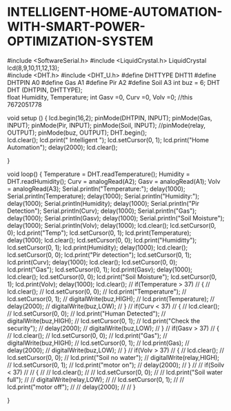 # INTELLIGENT-HOME-AUTOMATION-WITH-SMART-POWER-OPTIMIZATION-SYSTEM
#include <SoftwareSerial.h>
#include <LiquidCrystal.h>
LiquidCrystal lcd(8,9,10,11,12,13);  
#include <DHT.h>
#include <DHT_U.h>
#define DHTTYPE DHT11
#define DHTPIN  A0
#define Gas A1
#define Pir A2
#define Soil A3 
int buz = 6;
DHT DHT (DHTPIN, DHTTYPE);   
float Humidity, Temperature;
int Gasv =0, Curv =0, Volv =0; //this 7672051778

void setup ()
{
  lcd.begin(16,2); 
  pinMode(DHTPIN, INPUT);
  pinMode(Gas, INPUT);
  pinMode(Pir, INPUT);
  pinMode(Soil, INPUT);
  //pinMode(relay, OUTPUT);
  pinMode(buz, OUTPUT);
  DHT.begin();    
  lcd.clear();
  lcd.print("  Intelligent ");
  lcd.setCursor(0, 1);
  lcd.print("Home Automation");
  delay(2000);
  lcd.clear();
   
}

void loop()
{
  Temperature = DHT.readTemperature(); 
  Humidity = DHT.readHumidity(); 
  Curv = analogRead(A2);
  Gasv = analogRead(A1);
  Volv = analogRead(A3);
  Serial.println("Temperature:");
  delay(1000);
  Serial.println(Temperature);
  delay(1000);
  Serial.println("Humidity:");
  delay(1000);
  Serial.println(Humidity);
  delay(1000);
  Serial.println("Pir Detection");
  Serial.println(Curv);
  delay(1000);
  Serial.println("Gas");
  delay(1000);
  Serial.println(Gasv);
  delay(1000);
  Serial.println("Soil Moisture");
  delay(1000);
  Serial.println(Volv);
  delay(1000);
  lcd.clear();
  lcd.setCursor(0, 0);
  lcd.print("Temp");
  lcd.setCursor(0, 1);
  lcd.print(Temperature);
  delay(1000);
  lcd.clear();
  lcd.setCursor(0, 0);
  lcd.print("Humiditty");
  lcd.setCursor(0, 1);
  lcd.print(Humidity);
  delay(1000);
  lcd.clear();
  lcd.setCursor(0, 0);
  lcd.print("Pir detection");
  lcd.setCursor(0, 1);
  lcd.print(Curv);
  delay(1000);
  lcd.clear();
  lcd.setCursor(0, 0);
  lcd.print("Gas");
  lcd.setCursor(0, 1);
  lcd.print(Gasv);
  delay(1000);
  lcd.clear();
  lcd.setCursor(0, 0);
  lcd.print("Soil Moisture");
  lcd.setCursor(0, 1);
  lcd.print(Volv);
  delay(1000);
  lcd.clear();
  // if(Temperature > 37)
  // {
  //   lcd.clear();
  //   lcd.setCursor(0, 0);
  //   lcd.print("Temperature");
  //   lcd.setCursor(0, 1);
  //   digitalWrite(buz,HIGH);
  //   lcd.print(Temperature);
  //   delay(2000);
  //   digitalWrite(buz,LOW);
  // }
  // if(Curv < 37)
  // {
  //   lcd.clear();
  //   lcd.setCursor(0, 0);
  //   lcd.print("Human Detected");
  //   digitalWrite(buz,HIGH);
  //   lcd.setCursor(0, 1);
  //   lcd.print("Check the security");
  //   delay(2000);
  //   digitalWrite(buz,LOW);
  // }
  // if(Gasv > 37)
  // {
  //   lcd.clear();
  //   lcd.setCursor(0, 0);
  //   lcd.print("Gas");
  //   digitalWrite(buz,HIGH);
  //   lcd.setCursor(0, 1);
  //   lcd.print(Gas);
  //   delay(2000);
  //   digitalWrite(buz,LOW);
  // }
  // if(Volv > 37)
  // {
  //   lcd.clear();
  //   lcd.setCursor(0, 0);
  //   lcd.print("Soil no water");
  //   digitalWrite(relay,HIGH);
  //   lcd.setCursor(0, 1);
  //   lcd.print("motor on");
  //   delay(2000);
  // }
  // // if(Soilv < 37)
  // // {
  // //   lcd.clear();
  // //   lcd.setCursor(0, 0);
  // //   lcd.print("Soil water full");
  // //   digitalWrite(relay,LOW);
  // //   lcd.setCursor(0, 1);
  // //   lcd.print("motor off");
  // //   delay(2000);
  // // }


}
  

